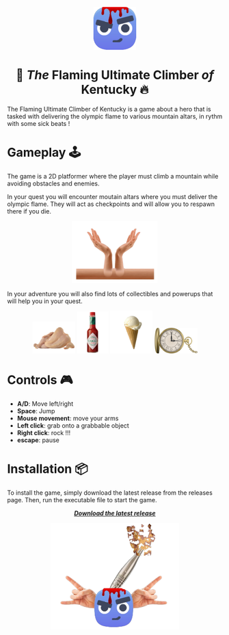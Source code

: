 <center>
<img src="icon.png" width="100">

# 🗻 *The* **Flaming Ultimate Climber** *of* **Kentucky** 🔥
</center>

The Flaming Ultimate Climber of Kentucky is a game about a hero that is tasked with delivering the olympic flame to various mountain altars, in rythm with some sick beats !

# **Gameplay** 🕹️

The game is a 2D platformer where the player must climb a mountain while avoiding obstacles and enemies.

In your quest you will encounter moutain altars where you must deliver the olympic flame. They will act as checkpoints and will allow you to respawn there if you die.

<center>
<img src="ressources/hand/checkpoint.png" width="200">
</center>

In your adventure you will also find lots of collectibles and powerups that will help you in your quest.

<center>
<img src="ressources/chicken-lollipop-chicken-as-food-barbecue-chicken-whole-chicken-85fb7266fcb42d0dd82ea418aef1c21f.png" width="100">
<img src="ressources/tabasco.png" width="75">
<img src="ressources/ice_cream.png" width="100">
<img src="ressources/old_watch.png" width="100">
</center>

# **Controls** 🎮

- **A/D**: Move left/right
- **Space**: Jump
- **Mouse movement**: move your arms
- **Left click**: grab onto a grabbable object
- **Right click**: rock !!!
- **escape**: pause


# **Installation** 📦

To install the game, simply download the latest release from the releases page. Then, run the executable file to start the game.

<center>

[***Download the latest release***](https://github.com/alexishachemi/the-Flaming-Ultimate-Climber-of-Kentucky/releases)

<img src="screenshots/player.png" width="300">
</center>
